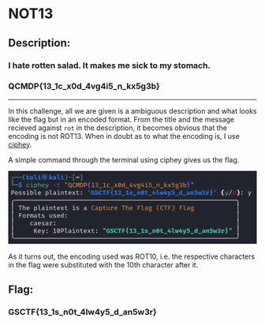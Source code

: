 # NOT13

## Description: 
### I hate rotten salad. It makes me sick to my stomach.
### QCMDP{13_1c_x0d_4vg4i5_n_kx5g3b}
---
In this challenge, all we are given is a ambiguous description and what looks like the flag but in an encoded format. From the title and the message recieved against `rot` in the description, it becomes obvious that the encoding is not ROT13. When in doubt as to what the encoding is, I use [ciphey](https://github.com/Ciphey/Ciphey). 

A simple command through the terminal using ciphey gives us the flag. 

![using ciphey](./attachments/ciphey.png)

As it turns out, the encoding used was ROT10, i.e. the respective characters in the flag were substituted with the 10th character after it.

## Flag:
### GSCTF{13_1s_n0t_4lw4y5_d_an5w3r}